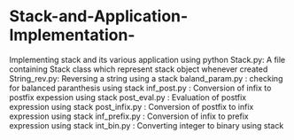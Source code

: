 # Stack-and-Application-Implementation-
Implementing stack and its various application using python
Stack.py: A file containing Stack class which represent stack object whenever created
String_rev.py: Reversing a string using a stack
baland_param.py : checking for balanced paranthesis using stack
inf_post.py :  Conversion of infix to postfix expession using stack
post_eval.py :  Evaluation of postfix expression using stack
post_infix.py : Conversion of postfix to infix expression using stack
inf_prefix.py : Conversion of infix to prefix expression using stack
int_bin.py  :  Converting integer to binary using stack
